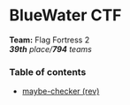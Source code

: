 # BlueWater CTF

**Team:** Flag Fortress 2 \
_**39th** place/**794** teams_

### Table of contents

* [maybe-checker (rev)](maybe-checker)

